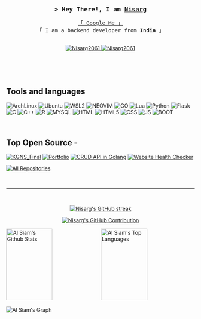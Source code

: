<!-- Intro  -->
<h3 align="center">
        <samp>&gt; Hey There!, I am
                <b><a target="_blank" href="#">Nisarg</a></b>
        </samp>
</h3>


<p align="center"> 
  <samp>
    <a href="https://www.google.com/search?q=Nisarg+Khodke">「 Google Me 」</a>
    <br>
    「 I am a backend developer from <b>India</b> 」
    <br>
    <br>
  </samp>
</p>

<p align="center">
 <a href="https://linkedin.com/in/nisargkhodke" target="_blank">
  <img src="https://img.shields.io/badge/LinkedIn-0077B5?style=for-the-badge&logo=linkedin&logoColor=white" alt="Nisarg2061"/>
 </a>
 <a href="https://www.instagram.com/nisarg_2061/" target="_blank">
  <img src="https://img.shields.io/badge/Instagram-fe4164?style=for-the-badge&logo=instagram&logoColor=white" alt="Nisarg2061" />
 </a> 
</p>
<br />


<br/>
<br/>

## Tools and languages 

![ArchLinux](https://img.shields.io/badge/Arch_Linux-1793D1?style=for-the-badge&logo=arch-linux&logoColor=white)
![Ubuntu](https://img.shields.io/badge/Ubuntu-E95420?style=for-the-badge&logo=ubuntu&logoColor=white)
![WSL2](https://img.shields.io/badge/WSL-0a97f5?style=for-the-badge&logo=linux&logoColor=white)
![NEOVIM](https://img.shields.io/badge/NeoVim-%2357A143.svg?&style=for-the-badge&logo=neovim&logoColor=white)
![GO](https://img.shields.io/badge/Go-00ADD8?style=for-the-badge&logo=go&logoColor=white)
![Lua](https://img.shields.io/badge/Lua-2C2D72?style=for-the-badge&logo=lua&logoColor=white)
![Python](https://img.shields.io/badge/Python-3776AB?style=for-the-badge&logo=python&logoColor=white)
![Flask](https://img.shields.io/badge/Flask-000000?style=for-the-badge&logo=flask&logoColor=white)
![C](https://img.shields.io/badge/C-00599C?style=for-the-badge&logo=c&logoColor=white)
![C++](https://img.shields.io/badge/C%2B%2B-00599C?style=for-the-badge&logo=c%2B%2B&logoColor=white)
![R](https://img.shields.io/badge/R-276DC3?style=for-the-badge&logo=r&logoColor=white)
![MYSQL](https://img.shields.io/badge/MySQL-00000F?style=for-the-badge&logo=mysql&logoColor=white)
![HTML](https://img.shields.io/badge/HTML-239120?style=for-the-badge&logo=html5&logoColor=white)
![HTML5](https://img.shields.io/badge/HTML5-E34F26?style=for-the-badge&logo=html5&logoColor=white)
![CSS](https://img.shields.io/badge/CSS3-1572B6?style=for-the-badge&logo=css3&logoColor=white)
![JS](https://img.shields.io/badge/JavaScript-F7DF1E?style=for-the-badge&logo=JavaScript&logoColor=white)
![BOOT](https://img.shields.io/badge/Bootstrap-563D7C?style=for-the-badge&logo=bootstrap&logoColor=white)

<br/>

## Top Open Source -
[![KGNS_Final](https://github-readme-stats.vercel.app/api/pin/?username=Nisarg2061&repo=KGNS_Final&border_color=7F3FBF&bg_color=0D1117&title_color=C9D1D9&text_color=8B949E&icon_color=7F3FBF)](https://github.com/Nisarg2061/KGNS_Final.git)
[![Portfolio](https://github-readme-stats.vercel.app/api/pin/?username=Nisarg2061&repo=Portfolio-P1&border_color=7F3FBF&bg_color=0D1117&title_color=C9D1D9&text_color=8B949E&icon_color=7F3FBF)](https://github.com/Nisarg2061/Portfolio-P1)
[![CRUD API in Golang](https://github-readme-stats.vercel.app/api/pin/?username=Nisarg2061&repo=CRUD-API-in-Golang&border_color=7F3FBF&bg_color=0D1117&title_color=C9D1D9&text_color=8B949E&icon_color=7F3FBF)](https://github.com/Nisarg2061/CRUD-API-in-Golang)
[![Website Health Checker](https://github-readme-stats.vercel.app/api/pin/?username=Nisarg2061&repo=Website-Health-Checker&border_color=7F3FBF&bg_color=0D1117&title_color=C9D1D9&text_color=8B949E&icon_color=7F3FBF)](https://github.com/Nisarg2061/Website-Health-Checker)

<p align="left">
  <a href="https://github.com/Nisarg2061?tab=repositories" target="_blank"><img alt="All Repositories" title="All Repositories" src="https://img.shields.io/badge/-All%20Repos-2962FF?style=for-the-badge&logo=koding&logoColor=white"/></a>
</p>

<br/>
<hr/>
<br/>

<p align="center">
  <a href="https://github.com/Nisarg2061">
    <img src="https://github-readme-streak-stats.herokuapp.com/?user=Nisarg2061&theme=radical&border=7F3FBF&background=0D1117" alt="Nisarg's GitHub streak"/>
  </a>
</p>

<p align="center">
  <a href="https://github.com/Nisarg2061">
    <img src="https://github-profile-summary-cards.vercel.app/api/cards/profile-details?username=Nisarg2061&theme=radical" alt="Nisarg's GitHub Contribution"/>
  </a>
</p>

<a> 
    <a href="https://github.com/Nisarg2061"><img alt="Al Siam's Github Stats" src="https://denvercoder1-github-readme-stats.vercel.app/api?username=Nisarg2061&show_icons=true&count_private=true&theme=react&border_color=7F3FBF&bg_color=0D1117&title_color=F85D7F&icon_color=F8D866" height="192px" width="49.5%"/></a>
  <a href="https://github.com/Nisarg2061"><img alt="Al Siam's Top Languages" src="https://denvercoder1-github-readme-stats.vercel.app/api/top-langs/?username=Nisarg2061&langs_count=8&layout=compact&theme=react&border_color=7F3FBF&bg_color=0D1117&title_color=F85D7F&icon_color=F8D866" height="192px" width="49.5%"/></a>
  <br/>
</a>


![Al Siam's Graph](https://github-readme-activity-graph.vercel.app/graph?username=Nisarg2061&custom_title=Nisarg's%20GitHub%20Activity%20Graph&bg_color=0D1117&color=7F3FBF&line=7F3FBF&point=7F3FBF&area_color=FFFFFF&title_color=FFFFFF&area=true)
